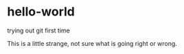 # hello-world
trying out git first time


This is a little strange, not sure what is going right or wrong.
